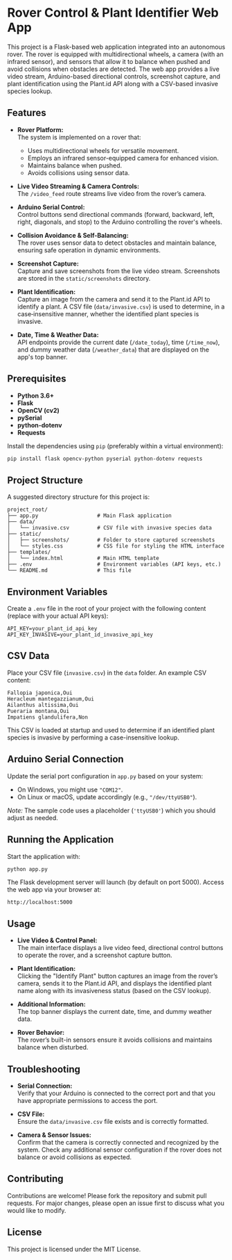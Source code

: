 # Rover Control & Plant Identifier Web App

This project is a Flask-based web application integrated into an autonomous rover. The rover is equipped with multidirectional wheels, a camera (with an infrared sensor), and sensors that allow it to balance when pushed and avoid collisions when obstacles are detected. The web app provides a live video stream, Arduino-based directional controls, screenshot capture, and plant identification using the Plant.id API along with a CSV-based invasive species lookup.

## Features

- **Rover Platform:**  
  The system is implemented on a rover that:
  - Uses multidirectional wheels for versatile movement.
  - Employs an infrared sensor-equipped camera for enhanced vision.
  - Maintains balance when pushed.
  - Avoids collisions using sensor data.

- **Live Video Streaming & Camera Controls:**  
  The `/video_feed` route streams live video from the rover’s camera.

- **Arduino Serial Control:**  
  Control buttons send directional commands (forward, backward, left, right, diagonals, and stop) to the Arduino controlling the rover's wheels.

- **Collision Avoidance & Self-Balancing:**  
  The rover uses sensor data to detect obstacles and maintain balance, ensuring safe operation in dynamic environments.

- **Screenshot Capture:**  
  Capture and save screenshots from the live video stream. Screenshots are stored in the `static/screenshots` directory.

- **Plant Identification:**  
  Capture an image from the camera and send it to the Plant.id API to identify a plant. A CSV file (`data/invasive.csv`) is used to determine, in a case‑insensitive manner, whether the identified plant species is invasive.

- **Date, Time & Weather Data:**  
  API endpoints provide the current date (`/date_today`), time (`/time_now`), and dummy weather data (`/weather_data`) that are displayed on the app's top banner.

## Prerequisites

- **Python 3.6+**  
- **Flask**  
- **OpenCV (cv2)**  
- **pySerial**  
- **python-dotenv**  
- **Requests**

Install the dependencies using `pip` (preferably within a virtual environment):

```bash
pip install flask opencv-python pyserial python-dotenv requests
```

## Project Structure

A suggested directory structure for this project is:

```
project_root/
├── app.py                   # Main Flask application
├── data/
│   └── invasive.csv         # CSV file with invasive species data
├── static/
│   ├── screenshots/         # Folder to store captured screenshots
│   └── styles.css           # CSS file for styling the HTML interface
├── templates/
│   └── index.html           # Main HTML template
├── .env                     # Environment variables (API keys, etc.)
└── README.md                # This file
```

## Environment Variables

Create a `.env` file in the root of your project with the following content (replace with your actual API keys):

```
API_KEY=your_plant_id_api_key
API_KEY_INVASIVE=your_plant_id_invasive_api_key
```

## CSV Data

Place your CSV file (`invasive.csv`) in the `data` folder. An example CSV content:

```
Fallopia japonica,Oui
Heracleum mantegazzianum,Oui
Ailanthus altissima,Oui
Pueraria montana,Oui
Impatiens glandulifera,Non
```

This CSV is loaded at startup and used to determine if an identified plant species is invasive by performing a case-insensitive lookup.

## Arduino Serial Connection

Update the serial port configuration in `app.py` based on your system:
- On Windows, you might use `"COM12"`.
- On Linux or macOS, update accordingly (e.g., `"/dev/ttyUSB0"`).

*Note:* The sample code uses a placeholder (`'ttyUSB0'`) which you should adjust as needed.

## Running the Application

Start the application with:

```bash
python app.py
```

The Flask development server will launch (by default on port 5000). Access the web app via your browser at:

```
http://localhost:5000
```

## Usage

- **Live Video & Control Panel:**  
  The main interface displays a live video feed, directional control buttons to operate the rover, and a screenshot capture button.

- **Plant Identification:**  
  Clicking the "Identify Plant" button captures an image from the rover’s camera, sends it to the Plant.id API, and displays the identified plant name along with its invasiveness status (based on the CSV lookup).

- **Additional Information:**  
  The top banner displays the current date, time, and dummy weather data.

- **Rover Behavior:**  
  The rover’s built-in sensors ensure it avoids collisions and maintains balance when disturbed.

## Troubleshooting

- **Serial Connection:**  
  Verify that your Arduino is connected to the correct port and that you have appropriate permissions to access the port.

- **CSV File:**  
  Ensure the `data/invasive.csv` file exists and is correctly formatted.

- **Camera & Sensor Issues:**  
  Confirm that the camera is correctly connected and recognized by the system. Check any additional sensor configuration if the rover does not balance or avoid collisions as expected.

## Contributing

Contributions are welcome! Please fork the repository and submit pull requests. For major changes, please open an issue first to discuss what you would like to modify.

## License

This project is licensed under the MIT License.